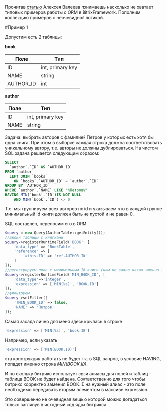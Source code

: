 Прочитав [статью](http://alexvaleev.ru/orm-d7/) Алексея Валеева понимаешь насколько не хватает типовых примеров работы с ORM в BitrixFramework. Пополним коллекцию примеров с неочевидной логикой.

#Пример 1

Допустим есть 2 таблицы:

**book**

| Поле | Тип |
| --- | --- |
| ID | int, primary key |
| NAME | string |
| AUTHOR_ID | int |

**author**

| Поле | Тип |
| --- | --- |
| ID | int, primary key |
| NAME | string |

Задача: выбрать авторов с фамилией Петров у которых есть хотя бы одна книга. При этом в выборке каждая строка должна соответствовать уникальному автору, т.е. авторы не должны дублироваться.
На чистом SQL задача решается следующим образом:

```sql
SELECT
  `author`.`ID` AS `AUTHOR_ID`
FROM `author`
  LEFT JOIN `books`
    ON `books`.`AUTHOR_ID` = `author`.`ID`
GROUP BY `AUTHOR_ID`
WHERE `author`.`NAME` LIKE "%Петров%"
HAVING MIN(`book`.`ID`)IS NOT NULL
    AND MIN(`book`.`ID`) <> 0
```

Т.е. мы группируем всех авторов по id и указываем что в каждой группе минимальный id книги должен быть не пустой и не равен 0. 

SQL составлен, переносим его в ORM.

```php
$query = new Query(AuthorTable::getEntity());
//джоин таблицы с книгками
$query->registerRuntimeField('BOOK', [
    'data_type' => 'BookTable',
    'reference' => [
        '=this.ID' => 'ref.AUTHOR_ID'
    ]
]);
//регистрируем поле с минимальным ID книги (нам не важно какая именно эта книга, важно пустое ли оно или заполнено)
$query->registerRuntimeField('MIN_BOOK_ID', [
    'data_type'=>'integer',
    'expression' => ['MIN(%s)', 'BOOK.ID']
]);
//фильтруем
$query->setFilter([
    '!MIN_BOOK_ID' => false, 
    'NAME' => 'Петров'
]);
```

Самая засада лично для меня здесь крылась в строке 
```php
'expression' => ['MIN(%s)', 'book.ID'] 
```
Например, если указать
```php
'expression' => ['MIN(BOOK.ID)'] 
```
эта конструкция работать не будет т.к. в SQL запрос, в условие HAVING, попадет именно строка _MIN(BOOK.ID)_. 

И по скольку битрикс использует свои алиасы для полей и таблиц - таблица BOOK не будет найдена. Соответственно для того чтобы битрикс корректно заменил BOOK.ID на нужный алиас - это поле необходимо передавать вторым элементом в массиве expression.

Это совершенно не очевидная вещь о которой можно догадаться только заглянув в исходный код ядра битрикса.
